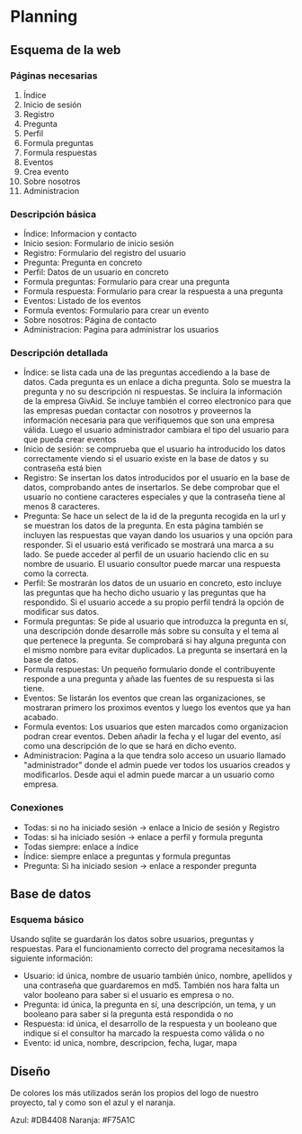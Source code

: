 # Planning 

## Esquema de la web

### Páginas necesarias

1. Índice
2. Inicio de sesión
3. Registro
4. Pregunta
5. Perfil
6. Formula preguntas
7. Formula respuestas
8. Eventos
9. Crea evento
10. Sobre nosotros
11. Administracion

### Descripción básica

* Índice: Informacion y contacto
* Inicio sesion: Formulario de inicio sesión
* Registro: Formulario del registro del usuario
* Pregunta: Pregunta en concreto
* Perfil: Datos de un usuario en concreto
* Formula preguntas: Formulario para crear una pregunta
* Formula respuesta: Formulario para crear la respuesta a una pregunta
* Eventos: Listado de los eventos
* Formula eventos: Formulario para crear un evento
* Sobre nosotros: Página de contacto
* Administracion: Pagina para administrar los usuarios

### Descripción detallada

* Índice: se lista cada una de las preguntas accediendo a la base de datos. Cada pregunta es un enlace a dicha pregunta. Solo se muestra la pregunta y no su descripción ni respuestas. Se incluira la información de la empresa GivAid. Se incluye también el correo electronico para que las empresas puedan contactar con nosotros y proveernos la información necesaria para que verifiquemos que son una empresa válida. Luego el usuario administrador cambiara el tipo del usuario para que pueda crear eventos
* Inicio de sesión: se comprueba que el usuario ha introducido los datos correctamente viendo si el usuario existe en la base de datos y su contraseña está bien
* Registro: Se insertan los datos introducidos por el usuario en la base de datos, comprobando antes de insertarlos. Se debe comprobar que el usuario no contiene caracteres especiales y que la contraseña tiene al menos 8 caracteres.
* Pregunta: Se hace un select de la id de la pregunta recogida en la url y se muestran los datos de la pregunta. En esta página también se incluyen las respuestas que vayan dando los usuarios y una opción para responder. Si el usuario está verificado se mostrará una marca a su lado. Se puede acceder al perfil de un usuario haciendo clic en su nombre de usuario. El usuario consultor puede marcar una respuesta como la correcta.
* Perfil: Se mostrarán los datos de un usuario en concreto, esto incluye las preguntas que ha hecho dicho usuario y las preguntas que ha respondido. Si el usuario accede a su propio perfil tendrá la opción de modificar sus datos.
* Formula preguntas: Se pide al usuario que introduzca la pregunta en sí, una descripción donde desarrolle más sobre su consulta y el tema al que pertenece la pregunta. Se comprobará si hay alguna pregunta con el mismo nombre para evitar duplicados. La pregunta se insertará en la base de datos.
* Formula respuestas: Un pequeño formulario donde el contribuyente responde a una pregunta y añade las fuentes de su respuesta si las tiene.
* Eventos: Se listarán los eventos que crean las organizaciones, se mostraran primero los proximos eventos y luego los eventos que ya han acabado. 
* Formula eventos: Los usuarios que esten marcados como organizacion podran crear eventos. Deben añadir la fecha y el lugar del evento, así como una descripción de lo que se hará en dicho evento. 
* Administracion: Pagina a la que tendra solo acceso un usuario llamado "administrador" donde el admin puede ver todos los usuarios creados y modificarlos. Desde aqui el admin puede marcar a un usuario como empresa.
### Conexiones

* Todas: si no ha iniciado sesión -> enlace a Inicio de sesión y Registro
* Todas: si ha iniciado sesión -> enlace a perfil y formula pregunta
* Todas siempre: enlace a índice
* Índice: siempre enlace a preguntas y formula preguntas
* Pregunta: Si ha iniciado sesion -> enlace a responder pregunta

## Base de datos

### Esquema básico

Usando sqlite se guardarán los datos sobre usuarios, preguntas y respuestas. Para el funcionamiento correcto del programa necesitamos la siguiente información:
* Usuario: id única, nombre de usuario también único, nombre, apellidos y una contraseña que guardaremos en md5. También nos hara falta un valor booleano para saber si el usuario es empresa o no. 
* Pregunta: id única, la pregunta en sí, una descripción, un tema, y un booleano para saber si la pregunta está respondida o no
* Respuesta: id única, el desarrollo de la respuesta y un booleano que indique si el consultor ha marcado la respuesta como válida o no
* Evento: id unica, nombre, descripcion, fecha, lugar, mapa

## Diseño
De colores los más utilizados serán los propios del logo de nuestro proyecto, tal y como son el azul y el naranja.

Azul: #DB4408
Naranja: #F75A1C


